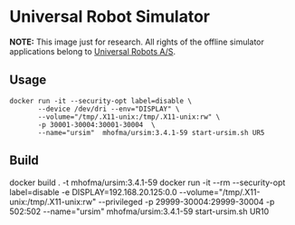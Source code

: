 # Universal Robot Simulator

**NOTE:** This image just for research. All rights of the offline simulator applications belong to [Universal Robots A/S](https://www.universal-robots.com).


## Usage
```
docker run -it --security-opt label=disable \
       --device /dev/dri --env="DISPLAY" \
       --volume="/tmp/.X11-unix:/tmp/.X11-unix:rw" \
       -p 30001-30004:30001-30004  \
       --name="ursim"  mhofma/ursim:3.4.1-59 start-ursim.sh UR5
```

## Build
docker build . -t mhofma/ursim:3.4.1-59
docker run -it --rm  --security-opt label=disable -e DISPLAY=192.168.20.125:0.0 --volume="/tmp/.X11-unix:/tmp/.X11-unix:rw" --privileged -p 29999-30004:29999-30004 -p 502:502 --name="ursim"  mhofma/ursim:3.4.1-59 start-ursim.sh UR10

